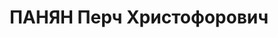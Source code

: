 ---
title: ПАНЯН Перч Христофорович
description: "Звание: 13.01.1936 - капитан ГБ (ЗСФСР). \n  Награды: 08.04.1934 - знак\
  \ «Почетный работник ВЧК—ОГПУ (XV)». \n  зам. наркома ВД Армянской ССР, уволен 15.11.1937.\
  \ \n  Осужден к ВМН. Расстрелян 03.02.1938."
---